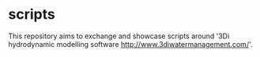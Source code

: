 # scripts
This repository aims to exchange and showcase scripts around '3Di hydrodynamic modelling software <http://www.3diwatermanagement.com/>'. 

